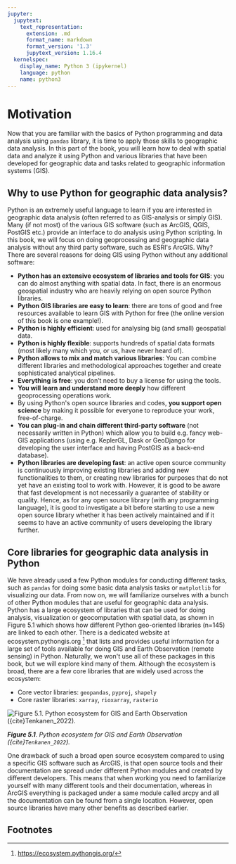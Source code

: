 ```yaml
---
jupyter:
  jupytext:
    text_representation:
      extension: .md
      format_name: markdown
      format_version: '1.3'
      jupytext_version: 1.16.4
  kernelspec:
    display_name: Python 3 (ipykernel)
    language: python
    name: python3
---
```


<!-- #region editable=true slideshow={"slide_type": ""} -->
# Motivation

Now that you are familiar with the basics of Python programming and data analysis using `pandas` library, it is time to apply those skills to geographic data analysis. In this part of the book, you will learn how to deal with spatial data and analyze it using Python and various libraries that have been developed for geographic data and tasks related to geographic information systems (GIS). 
<!-- #endregion -->

## Why to use Python for geographic data analysis?

Python is an extremely useful language to learn if you are interested in geographic data analysis (often referred to as GIS-analysis or simply GIS). Many (if not most) of the various GIS software (such as ArcGIS, QGIS, PostGIS etc.) provide an interface to do analysis using Python scripting. In this book, we will focus on doing geoprocessing and geographic data analysis without any third party software, such as ESRI's ArcGIS. Why? There are several reasons for doing GIS using Python without any additional software:

- **Python has an extensive ecosystem of libraries and tools for GIS**: you can do almost anything with spatial data. In fact, there is an enormous geospatial industry who are heavily relying on open source Python libraries.
- **Python GIS libraries are easy to learn**: there are tons of good and free resources available to learn GIS with Python for free (the online version of this book is one example!).
- **Python is highly efficient**: used for analysing big (and small) geospatial data.
- **Python is highly flexible**: supports hundreds of spatial data formats (most likely many which you, or us, have never heard of).
- **Python allows to mix and match various libraries**: You can combine different libraries and methodological approaches together and create sophisticated analytical pipelines. 
- **Everything is free**: you don’t need to buy a license for using the tools.
- **You will learn and understand more deeply** how different geoprocessing operations work.
- By using Python's open source libraries and codes, **you support open science** by making it possible for everyone to reproduce your work, free-of-charge.
- **You can plug-in and chain different third-party software** (not necessarily written in Python) which allow you to build e.g. fancy web-GIS applications (using e.g. KeplerGL, Dask or GeoDjango for developing the user interface and having PostGIS as a back-end database).
- **Python libraries are developing fast**: an active open source community is continuously improving existing libraries and adding new functionalities to them, or creating new libraries for purposes that do not yet have an existing tool to work with. However, it is good to be aware that fast development is not necessarily a guarantee of stability or quality. Hence, as for any open source library (with any programming language), it is good to investigate a bit before starting to use a new open source library whether it has been actively maintained and if it seems to have an active community of users developing the library further. 

<!-- #region editable=true slideshow={"slide_type": ""} -->
## Core libraries for geographic data analysis in Python

We have already used a few Python modules for conducting different tasks, such as `pandas` for doing some basic data analysis tasks or `matplotlib` for visualizing our data. From now on, we will familiarize ourselves with a bunch of other Python modules that are useful for geographic data analysis. Python has a large ecosystem of libraries that can be used for doing analysis, visualization or geocomputation with spatial data, as shown in Figure 5.1 which shows how different Python geo-oriented libraries (n=145) are linked to each other. There is a dedicated website at ecosystem.pythongis.org [^ecosystem] that lists and provides useful information for a large set of tools available for doing GIS and Earth Observation (remote sensing) in Python. Naturally, we won't use all of these packages in this book, but we will explore kind many of them. Although the ecosystem is broad, there are a few core libraries that are widely used across the ecosystem:

- Core vector libraries: `geopandas`, `pyproj`, `shapely`
- Core raster libraries: `xarray`, `rioxarray`, `rasterio`

![_**Figure 5.1**. Python ecosystem for GIS and Earth Observation ({cite}`Tenkanen_2022`)._](../img/python-gis-ecosystem.png)

_**Figure 5.1**. Python ecosystem for GIS and Earth Observation ({cite}`Tenkanen_2022`)._
<!-- #endregion -->

<!-- #region editable=true slideshow={"slide_type": ""} -->
One drawback of such a broad open source ecosystem compared to using a specific GIS software such as ArcGIS, is that open source tools and their documentation are spread under different Python modules and created by different developers. This means that when working you need to familiarize yourself with many different tools and their  documentation, whereas in ArcGIS everything is packaged under a same module called arcpy and all the documentation can be found from a single location. However, open source libraries have many other benefits as described earlier.
<!-- #endregion -->

## Footnotes

[^ecosystem]: <https://ecosystem.pythongis.org/>
